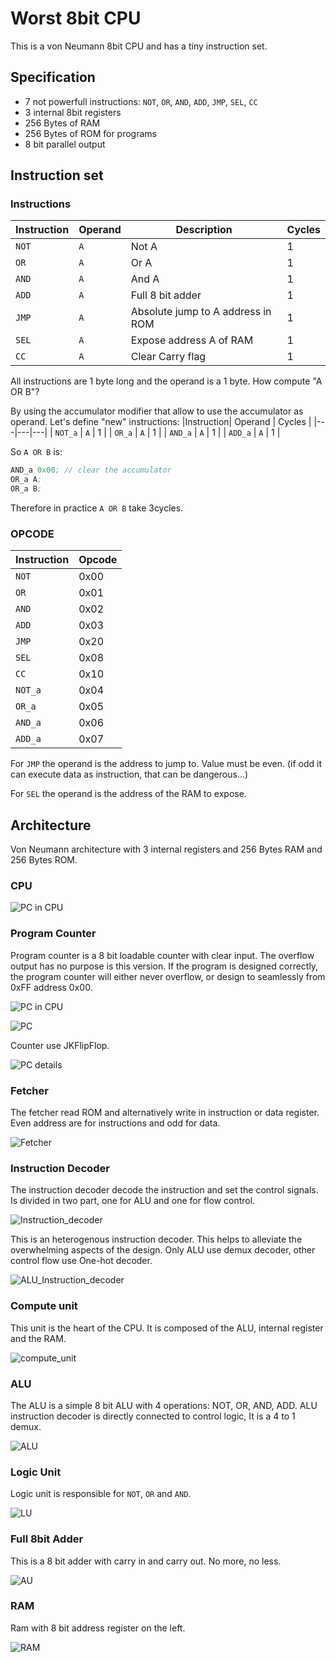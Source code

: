 # Worst 8bit CPU

This is a von Neumann 8bit CPU and has a tiny instruction set.

## Specification

* 7 not powerfull instructions: `NOT`, `OR`, `AND`, `ADD`, `JMP`, `SEL`, `CC`
* 3 internal 8bit registers
* 256 Bytes of RAM
* 256 Bytes of ROM for programs
* 8 bit parallel output

## Instruction set

### Instructions

|Instruction| Operand | Description | Cycles |
|---|---|---|---|
| `NOT` | `A` | Not A | 1 |
| `OR` | `A` | Or A | 1 |
| `AND` | `A` |And A | 1 |
| `ADD` | `A` | Full 8 bit adder | 1 |
| `JMP` | `A` | Absolute jump to A address in ROM | 1 |
| `SEL` | `A` | Expose address A of RAM | 1 |
| `CC` | `A` | Clear Carry flag | 1 |

All instructions are 1 byte long and the operand is a 1 byte. How compute "A OR B"?

By using the accumulator modifier that allow to use the accumulator as operand. Let's define "new" instructions:
|Instruction| Operand | Cycles |
|---|---|---|
| `NOT_a` | `A` | 1 |
| `OR_a` | `A` | 1 |
| `AND_a` | `A` | 1 |
| `ADD_a` | `A` | 1 |

So `A OR B` is:
```asm
AND_a 0x00; // clear the accumulator
OR_a A;
OR_a B;
```
Therefore in practice `A OR B` take 3cycles.

### OPCODE
|Instruction| Opcode |
|---|---|
| `NOT` | 0x00 |
| `OR` | 0x01 |
| `AND` | 0x02 |
| `ADD` | 0x03 |
| `JMP` | 0x20 |
| `SEL` | 0x08 |
| `CC` | 0x10 |
| `NOT_a` | 0x04 |
| `OR_a` | 0x05 |
| `AND_a` | 0x06 |
| `ADD_a` | 0x07 |

For `JMP` the operand is the address to jump to. Value must be even. (if odd it can execute data as instruction, that can be dangerous...)

For `SEL` the operand is the address of the RAM to expose.

## Architecture

Von Neumann architecture with 3 internal registers and 256 Bytes RAM and 256 Bytes ROM.

### CPU

![PC in CPU](https://github.com/AntoninPvr/8bit_cpu/blob/main/images/CPU.png?raw=true)

### Program Counter

Program counter is a 8 bit loadable counter with clear input. The overflow output has no purpose is this version. If the program is designed correctly, the program counter will either never overflow, or design to seamlessly from 0xFF address 0x00.

![PC in CPU](https://github.com/AntoninPvr/8bit_cpu/blob/main/images/PC_in_CPU.png?raw=true)

![PC](https://github.com/AntoninPvr/8bit_cpu/blob/main/images/PC.png?raw=true)

Counter use JKFlipFlop.

![PC details](https://github.com/AntoninPvr/8bit_cpu/blob/main/images/PC_details.png?raw=true)

### Fetcher

The fetcher read ROM and alternatively write in instruction or data register. Even address are for instructions and odd for data.

![Fetcher](https://github.com/AntoninPvr/8bit_cpu/blob/main/images/Fetcher.png?raw=true)

### Instruction Decoder

The instruction decoder decode the instruction and set the control signals. Is divided in two part, one for ALU and one for flow control.

![Instruction_decoder](https://github.com/AntoninPvr/8bit_cpu/blob/main/images/Instruction_decoder.png?raw=true)

This is an heterogenous instruction decoder. This helps to alleviate the overwhelming aspects of the design. Only ALU use demux decoder, other control flow use One-hot decoder.

![ALU_Instruction_decoder](https://github.com/AntoninPvr/8bit_cpu/blob/main/images/ALU_instruction_decoder.png?raw=true)

### Compute unit

This unit is the heart of the CPU. It is composed of the ALU, internal register and the RAM.

![compute_unit](https://github.com/AntoninPvr/8bit_cpu/blob/main/images/compute_unit.png?raw=true)

### ALU

The ALU is a simple 8 bit ALU with 4 operations: NOT, OR, AND, ADD.
ALU instruction decoder is directly connected to control logic, It is a 4 to 1 demux.

![ALU](https://github.com/AntoninPvr/8bit_cpu/blob/main/images/ALU.png?raw=true)

### Logic Unit

Logic unit is responsible for `NOT`, `OR` and `AND`.

![LU](https://github.com/AntoninPvr/8bit_cpu/blob/main/images/LU.png?raw=true)

### Full 8bit Adder

This is a 8 bit adder with carry in and carry out. No more, no less.

![AU](https://github.com/AntoninPvr/8bit_cpu/blob/main/images/AU.png?raw=true)

### RAM

Ram with 8 bit address register on the left.

![RAM](https://github.com/AntoninPvr/8bit_cpu/blob/main/images/RAM.png?raw=true)